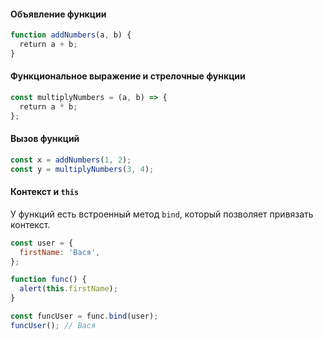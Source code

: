 #### Объявление функции

```javascript
function addNumbers(a, b) {
  return a + b;
}
```

#### Функциональное выражение и стрелочные функции

```javascript
const multiplyNumbers = (a, b) => {
  return a * b;
};
```

#### Вызов функций

```javascript
const x = addNumbers(1, 2);
const y = multiplyNumbers(3, 4);
```

#### Контекст и `this`

У функций есть встроенный метод `bind`, который позволяет привязать контекст.

```javascript
const user = {
  firstName: 'Вася',
};

function func() {
  alert(this.firstName);
}

const funcUser = func.bind(user);
funcUser(); // Вася
```
